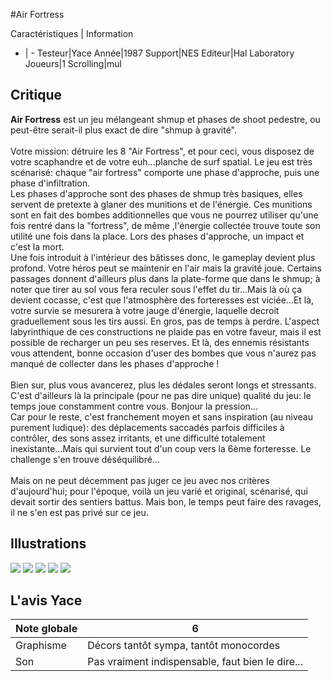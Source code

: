 #Air Fortress

Caractéristiques | Information
- | -
Testeur|Yace
Année|1987
Support|NES
Editeur|Hal Laboratory
Joueurs|1
Scrolling|mul

## Critique
<b>Air Fortress</b> est un jeu mélangeant shmup et phases de shoot pedestre, ou peut-être serait-il plus exact de dire "shmup à gravité".<br/><br/>Votre mission: détruire les 8 "Air Fortress", et pour ceci, vous disposez de votre scaphandre et de votre euh...planche de surf spatial. Le jeu est très scénarisé: chaque "air fortress" comporte une phase d'approche, puis une phase d'infiltration.<br/>Les phases d'approche sont des phases de shmup très basiques, elles servent de pretexte à glaner des munitions et de l'énergie. Ces munitions sont  en fait des bombes additionnelles que vous ne pourrez utiliser qu'une fois rentré dans la "fortress", de même ,l'énergie collectée trouve toute son utilité une fois dans la place. Lors des phases d'approche, un impact et c'est la mort.<br/>Une fois introduit à l'intérieur des bâtisses donc, le gameplay devient plus profond. Votre héros peut se maintenir en l'air mais la gravité joue. Certains passages donnent d'ailleurs plus dans la plate-forme que dans le shmup; à noter que tirer au sol vous fera reculer sous l'effet du tir...Mais là où ça devient cocasse, c'est que l'atmosphère des forteresses est viciée...Et là, votre survie se mesurera à votre jauge d'énergie, laquelle decroit graduellement sous les tirs aussi. En gros, pas de temps à perdre. L'aspect labyrinthique de ces constructions ne plaide pas en votre faveur, mais il est possible de recharger un peu ses reserves. Et là, des ennemis résistants vous attendent, bonne occasion d'user des bombes que vous n'aurez pas manqué de collecter dans les phases d'approche !<br/><br/>Bien sur, plus vous avancerez, plus les dédales seront longs et stressants. C'est d'ailleurs là la principale (pour ne pas dire unique) qualité du jeu: le temps joue constamment contre vous. Bonjour la pression...<br/>Car pour le reste, c'est franchement moyen et sans inspiration (au niveau purement ludique): des déplacements saccadés parfois difficiles à contrôler, des sons assez irritants, et une difficulté totalement inexistante...Mais qui survient tout d'un coup vers la 6ème forteresse. Le challenge s'en trouve déséquilibré...<br/><br/>Mais on ne peut décemment pas juger ce jeu avec nos critères d'aujourd'hui; pour l'époque, voilà un jeu varié et original, scénarisé, qui devait sortir des sentiers battus. Mais bon, le temps peut faire des ravages, il ne s'en est pas privé sur ce jeu.

## Illustrations
![](http://www.shmup.com/images/thumbs/img_fiche_1_1132.gif)
![](http://www.shmup.com/images/thumbs/img_fiche_2_1132.jpg)
![](http://www.shmup.com/images/thumbs/img_fiche_3_1132.jpg)
![](http://www.shmup.com/images/thumbs/)
![](http://www.shmup.com/images/thumbs/)

## L'avis Yace
Note globale|6
-|-
Graphisme|Décors tantôt sympa, tantôt monocordes
Son|Pas vraiment indispensable, faut bien le dire...
